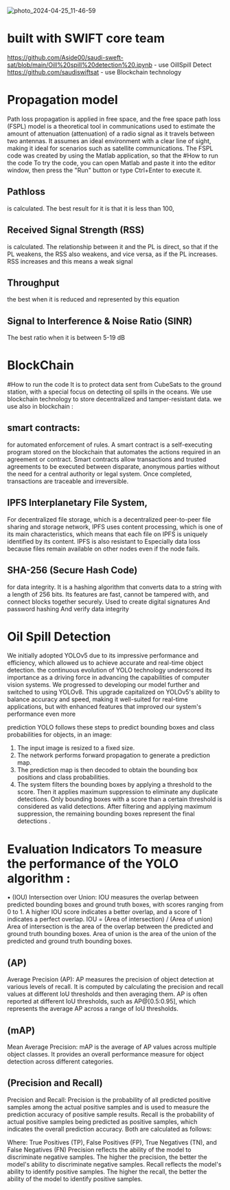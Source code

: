 ![photo_2024-04-25_11-46-59](https://github.com/OhoodH/Update-SWIFT.SAT-Propagation-and-Blockchain/assets/159652185/9f37343e-27e6-4d75-9037-52f55b8877fe)
# built with SWIFT core team 
 https://github.com/Aside00/saudi-sweft-sat/blob/main/Oill%20spill%20detection%20.ipynb - use OillSpill Detect 
 https://github.com/saudiswiftsat - use Blockchain technology 
 

# Propagation model 
Path loss propagation is applied in free space, and the free space path loss (FSPL) model is a theoretical tool in communications used to estimate the amount of attenuation (attenuation) of a radio signal as it travels between two antennas. It assumes an ideal environment with a clear line of sight, making it ideal for scenarios such as satellite communications.
The FSPL code was created by using the Matlab application, so that the 
#How to run the code
To try the code, you can open Matlab and paste it into the editor window, then press the "Run" button or type Ctrl+Enter to execute it.
## Pathloss 
is calculated. The best result for it is that it is less than 100,
## Received Signal Strength (RSS)
is calculated. The relationship between it and the PL is direct, so that if the PL weakens, the RSS also weakens, and vice versa, as if the PL increases. RSS increases and this means a weak signal

## Throughput 
 the best when it is reduced and represented by this equation

## Signal to Interference & Noise Ratio (SINR)
 The best ratio when it is between
  5-19 dB

  # BlockChain 
  #How to run the code
  It is to protect data sent from CubeSats to the ground station, with a special focus on detecting oil spills in the oceans.
We use blockchain technology to store decentralized and tamper-resistant data.
we use also in blockchain :

  ## smart contracts:
 for automated enforcement of rules. A smart contract is a self-executing program stored on the blockchain that automates the actions required in an agreement or contract. Smart contracts allow transactions and trusted agreements to be executed between disparate, anonymous parties without the need for a central authority or legal system. Once completed, transactions are traceable and irreversible.

## IPFS Interplanetary File System,
For decentralized file storage, which is a decentralized peer-to-peer file sharing and storage network, IPFS uses content processing, which is one of its main characteristics, which means that each file on IPFS is uniquely identified by its content. IPFS is also resistant to Especially data loss because files remain available on other nodes even if the node fails.


  ## SHA-256 (Secure Hash Code) 
  for data integrity. It is a hashing algorithm that converts data to a string with a length of 256 bits. Its features are fast, cannot be tampered with, and connect blocks together securely.
Used to create digital signatures
And password hashing
And verify data integrity

# Oil Spill Detection 
We initially adopted YOLOv5  due to its impressive performance and 
efficiency, which allowed us to achieve accurate and real-time object detection. the continuous evolution of YOLO technology underscored its importance as a driving force in 
advancing the capabilities of computer vision systems. We progressed to 
developing our model further and switched to using YOLOv8. This upgrade capitalized on YOLOv5's 
ability to balance accuracy and speed, making it well-suited for real-time applications, but with enhanced 
features that improved our system's performance even more

prediction  YOLO follows these steps to predict bounding boxes and class 
probabilities for objects, in an image:
1. The input image is resized to a fixed size.
2. The network performs forward propagation to generate a prediction map.
3. The prediction map is then decoded to obtain the bounding box positions and class 
probabilities.
4. The system filters the bounding boxes by applying a threshold to the score. Then it applies 
maximum suppression to eliminate any duplicate detections. Only bounding boxes with a 
score than a certain threshold is considered as valid detections. After filtering and applying 
maximum suppression, the remaining bounding boxes represent the final detections .

# Evaluation Indicators To measure the performance of the YOLO algorithm :
• (IOU)
Intersection over Union: IOU measures the overlap between predicted bounding boxes and ground 
truth boxes, with scores ranging from 0 to 1. A higher IOU score indicates a better overlap, and a 
score of 1 indicates a perfect overlap.
IOU = (Area of intersection) / (Area of union) 
Area of intersection is the area of the overlap between the predicted and ground truth bounding 
boxes. Area of union is the area of the union of the predicted and ground truth bounding boxes.
## (AP)
Average Precision (AP): AP measures the precision of object detection at various levels of recall. 
It is computed by calculating the precision and recall values at different IoU thresholds and then 
averaging them. AP is often reported at different IoU thresholds, such as AP@[0.5:0.95], which 
represents the average AP across a range of IoU thresholds.

## (mAP)
Mean Average Precision: mAP is the average of AP values across multiple object classes. It 
provides an overall performance measure for object detection across different categories. 

## (Precision and Recall)
Precision and Recall: Precision is the probability of all predicted positive samples among the actual 
positive samples and is used to measure the prediction accuracy of positive sample results. Recall 
is the probability of actual positive samples being predicted as positive samples, which indicates 
the overall prediction accuracy. Both are calculated as follows:

Where: True Positives (TP), False Positives (FP), True Negatives (TN), and False Negatives (FN)
Precision reflects the ability of the model to discriminate negative samples. The higher the 
precision, the better the model's ability to discriminate negative samples. Recall reflects the 
model's ability to identify positive samples. The higher the recall, the better the ability of the model 
to identify positive samples.

